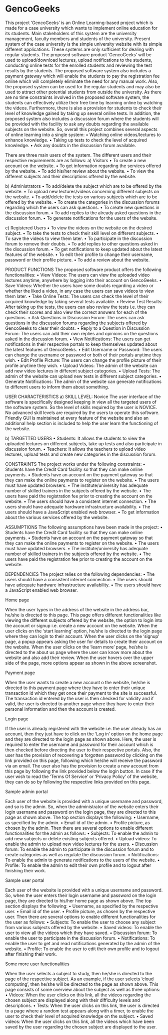 # GencoGeeks
This project ‘GencoGeeks’ is an Online Learning-based project which is made for a case university which wants to implement online education for its students.
	Main stakeholders of this system are the university management, faculty members and students of the university. Present system of the case university is the simple university website with its simple different applications. These systems are only sufficient for dealing with regular students. 
The proposed software product ‘GencoGeeks’ will be used to upload/download lectures, upload notifications to the students, conducting online tests for the enrolled students and reviewing the test results by the students. The proposed software system also includes a payment gateway which will enable the students to pay the registration fee online which will completely eliminate the need for any manual work.
Also, the proposed system can be used for the regular students and may also be used to attract other potential students from outside the university. As there are no time constraints involved in the proposed software system, the students can effectively utilize their free time by learning online by watching the videos. Furthermore, there is also a provision for students to check their level of knowledge gained by taking up several online tests.
In addition, the proposed system also includes a discussion forum where the students will be provided with the facility to ask any doubts regarding the available subjects on the website. 
So, overall this project combines several aspects of online learning into a single system:
•	Watching online videos/lectures to enhance knowledge.
•	Taking up tests to check the level of acquired knowledge.
•	Ask any doubts in the discussion forum available.


There are three main users of the system. The different users and their respective requirements are as follows:
a)	Visitors
•	To create a new account on the website.
•	To get information regarding the services offered by the website.
•	To add his/her review about the website.
•	To view the different subjects and their descriptions offered by the website.

b)	Administrators
•	To add/delete the subject which are to be offered by the website.
•	To upload new lectures/videos concerning different subjects on the website.
•	To add/delete the tests on various subjects which are to be offered by the website.
•	To create the categories in the discussion forums regarding which the users can ask questions.
•	To create new questions in the discussion forum.
•	To add replies to the already asked questions in the discussion forum.
•	To generate notifications for the users of the website.

c)	Registered Users
•	To view the videos on the website on the desired subject.
•	To take the tests to check their skill level on different subjects.
•	To save the videos to view them later.
•	To participate in the discussion forum to remove their doubts.
•	To add replies to other questions asked in the discussion forum.
•	To get notifications to keep updated about the latest features of the website.
•	To edit their profile to change their username, password or their profile picture.
•	To add a review about the website.

PRODUCT FUNCTIONS
The proposed software product offers the following functionalities:
•	View Videos: The users can view the uploaded video lectures anytime, anywhere by logging into their account on GencoGeeks.
•	Save Videos: Whether the users have some doubts regarding a video or whether the liked a video, in any case the users can save videos to view them later.
•	Take Online Tests: The users can check the level of their acquired knowledge by taking several tests available.
•	Review Test Results: After taking up the tests, the users can also review the tests i.e. they can check their scores and also view the correct answers for each of the questions.
•	Ask Questions in Discussion Forum: The users can ask questions in the discussion forums regarding the subjects offered by GencoGeeks to clear their doubts.
•	Reply to a Question in Discussion Forum: The users can add their own replies and opinions on the questions asked in the discussion forum.
•	View Notifications: The users can get notifications in their respective portals to keep themselves updated about the latest features of GencoGeeks.
•	Edit Username or Password: The users can change the username or password or both of their portals anytime they wish.
•	Edit Profile Picture: The users can change the profile picture of their profile anytime they wish.
•	Upload Videos: The admin of the website can add new video lectures in different subject categories.
•	Upload Tests: The admin of the website can upload new tests in different subject categories.
•	Generate Notifications: The admin of the website can generate notifications to different users to inform them about something.



USER CHARACTERISTICS
a)	SKILL LEVEL: Novice
            The user interface of the software is specifically designed keeping in view all the targeted users of the software system. So the level of skills required by the user is NOVICE. No advanced skill levels are required by the users to operate this software. 
             Friendly GUI is maintained at every feature of the website and also an additional help section is included to help the user learn the functioning of the website.

b)	TARGETTED USERS
•	Students: It allows the students to view the uploaded lectures on different subjects, take up tests and also participate in discussion forum.
•	Teachers: It allows the teachers to upload video lectures, upload tests and create new categories in the discussion forum.

CONSTRAINTS
The project works under the following constraints:
•	Students have the Credit Card facility so that they can make online payments.
•	Students have an account on the payment gateway so that they can make the online payments to register on the website.
•	The users must have updated browsers.
•	The institute/university has adequate number of skilled trainers in the subjects offered by the website.
•	The users have paid the registration fee prior to creating the account on the website. 
•	The users should have a consistent internet connection.
•	The users should have adequate hardware infrastructure availability.
•	The users should have a JavaScript enabled web browser.
•	To get information about the various services offered by the website.

ASSUMPTIONS
The following assumptions have been made in the project:
•	Students have the Credit Card facility so that they can make online payments.
•	Students have an account on the payment gateway so that they can make the online payments to register on the website.
•	The users must have updated browsers.
•	The institute/university has adequate number of skilled trainers in the subjects offered by the website.
•	The users have paid the registration fee prior to creating the account on the website. 

DEPENDENCIES
The project relies on the following dependencies:
•	The users should have a consistent internet connection.
•	The users should have adequate hardware infrastructure availability.
•	The users should have a JavaScript enabled web browser.

Home page

When the user types in the address of the website in the address bar, he/she is directed to this page. This page offers different functionalities like viewing the different subjects offered by the website, the option to login into the account or signup i.e. create a new account on the website.
When the user clicks on the ‘start learning’ option, he/she is directed to the login page where they can login to their account. When the user clicks on the ‘signup’ page, a popup appears asking the user for details to create their account on the website.
When the user clicks on the ‘learn more’ page, he/she is directed to the about us page where the user can know more about the website and also add their review.
When the user hovers over the upper side of the page, more options appear as shown in the above screenshot.

Payment page
 
When the user wants to create a new account o the website, he/she is directed to this payment page where they have to enter their unique transaction id which they get once their payment to the site is successful. The transaction id entered by the user is then checked for validity and if valid, the user is directed to another page where they have to enter their personal information and then the account is created. 

Login page

If the user is already registered with the website i.e. the user already has an account, then they just have to click on the ‘Log in’ option on the home page and they are directed to the login page as shown above. Here, the user is required to enter the username and password for their account which is then checked before directing the user to their respective portals. 
Also, the user has the provision of recovering a forgotten password by clicking on the link provided on this page, following which he/she will receive the password via an email.
The user also has the provision to create a new account from this page by following the link provided below the login button. In case if the user wish to read the ‘Terms Of Service’ or ‘Privacy Policy’ of the website, they can do so by following the respective links provided on this page.

Sample admin portal	
 
Each user of the website is provided with a unique username and password, and so is the admin. So, when the administrator of the website enters their login username and password on the login page, they are directed to this page as shown above.
The top section displays the following:
•	Username, as specified by the admin.
•	Email id of the admin.
•	Profile picture, as chosen by the admin.
Then there are several options to enable different functionalities for the admin as follows:
•	Subjects: To enable the admin to add new subjects or delete existing subjects offered.
•	Upload videos: To enable the admin to upload new video lectures for the users.
•	Discussion forum: To enable the admin to participate in the discussion forum and to create categories as well as regulate the discussion forum.
•	Notifications: To enable the admin to generate notifications to the users of the website.
•	Profile: To enable the admin to edit their own profile and to logout after finishing their work.


Sample user portal
 
Each user of the website is provided with a unique username and password. So, when the user enters their login username and password on the login page, they are directed to his/her home page as shown above.
The top section displays the following:
•	Username, as specified by the respective user.
•	Email id of the user.
•	Profile picture, as chosen by the respective user.
Then there are several options to enable different functionalities for the user as follows:
•	Subjects: To enable the user to choose any subject from various subjects offered by the website.
•	Saved videos: To enable the user to view all the videos which they have saved.
•	Discussion forum: To enable the user to participate in the discussion forum.
•	Notifications: To enable the user to get and read notifications generated by the admin of the website.
•	Profile: To enable the user to edit their own profile and to logout after finishing their work.

Some more user functionalities
 
When the user selects a subject to study, then he/she is directed to the page of the respective subject. As an example, if the user selects ‘cloud computing’, then he/she will be directed to the page as shown above.
This page consists of some overview about the subject as well as three options:
•	Videos: When the user clicks on this link, all the videos regarding the chosen subject are displayed along with their difficulty levels and descriptions.
•	Tests: When the user clicks on this link, the user is directed to a page where a random test appears along with a timer, to enable the user to check their level of acquired knowledge on the subject.
•	Saved videos: When the user clicks on this link, all the videos which have been saved by the user regarding the chosen subject are displayed to the user.

